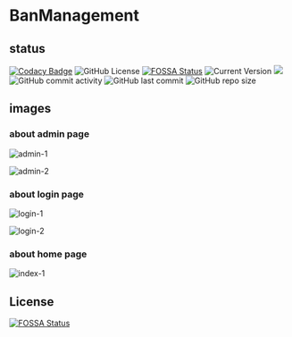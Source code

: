# BanManagement  
## status  
[![Codacy Badge](https://api.codacy.com/project/badge/Grade/721b1b01fc864bc58634b5a4da469120)](https://app.codacy.com/app/BanManagementPlus/BanManagementWebPlus?utm_source=github.com&utm_medium=referral&utm_content=BanManagementPlus/BanManagementWebPlus&utm_campaign=Badge_Grade_Settings)
![GitHub License](https://img.shields.io/github/license/Ban-Management/BanManagement.svg?style=popout-square) [![FOSSA Status](https://app.fossa.io/api/projects/git%2Bgithub.com%2FBanManagementPlus%2FBanManagementWebPlus.svg?type=shield)](https://app.fossa.io/projects/git%2Bgithub.com%2FBanManagementPlus%2FBanManagementWebPlus?ref=badge_shield)
 ![Current Version](https://img.shields.io/github/release/BanManagementPlus/BanManagementWebPlus.svg?style=popout-square)  ![](https://img.shields.io/badge/PHP-%3E%3D5.4-blue.svg)   ![GitHub commit activity](https://img.shields.io/github/commit-activity/m/BanManagementPlus/BanManagementWebPlus.svg?style=popout-square)   ![GitHub last commit](https://img.shields.io/github/last-commit/BanManagementPlus/BanManagementWebPlus.svg?style=popout-square) ![GitHub repo size](https://img.shields.io/github/repo-size/BanManagementPlus/BanManagementWebPlus.svg?style=popout-square)

## images
### about admin page  
![admin-1](https://s2.ax1x.com/2019/04/04/Agc2J1.jpg)

![admin-2](https://s2.ax1x.com/2019/04/04/AgcgiR.jpg)
### about login page  
![login-1](https://s2.ax1x.com/2019/04/04/AgcWz6.jpg)

![login-2](https://s2.ax1x.com/2019/04/04/Agc6o9.jpg)
### about home page
![index-1](https://s2.ax1x.com/2019/04/04/AgcRRx.jpg)

## License
[![FOSSA Status](https://app.fossa.io/api/projects/git%2Bgithub.com%2FBanManagementPlus%2FBanManagementWebPlus.svg?type=large)](https://app.fossa.io/projects/git%2Bgithub.com%2FBanManagementPlus%2FBanManagementWebPlus?ref=badge_large)